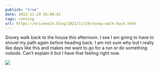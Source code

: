 ```yaml
---
publish: "true"
date: 2022-11-29 16:09:01
tags: running
url: https://ericmwalk.blog/2022/11/29/snowy-walk-back.html
---
```


Snowy walk back to the house this afternoon. I see I am going to have to shovel my path again before heading back. I am not sure why but I really like days like this and makes me want to go for a run or do something outside. Can’t explain it but I have that feeling right now.


![](https://ericmwalk.blog/uploads/2022/b1c2669f2e.jpg)